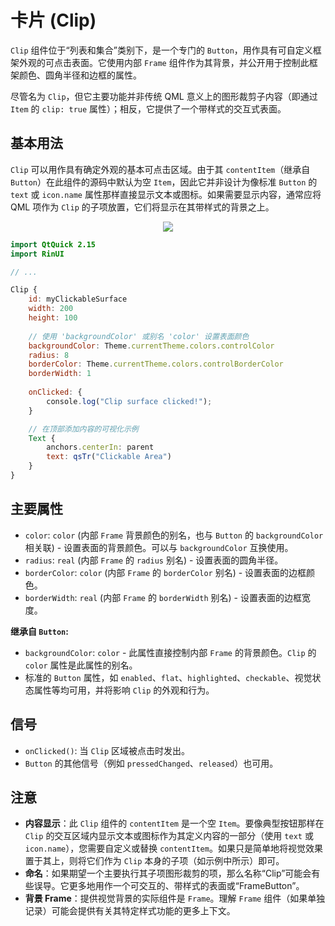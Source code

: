 # 卡片 (Clip)

`Clip` 组件位于“列表和集合”类别下，是一个专门的 `Button`，用作具有可自定义框架外观的可点击表面。它使用内部 `Frame` 组件作为其背景，并公开用于控制此框架颜色、圆角半径和边框的属性。

尽管名为 `Clip`，但它主要功能并非传统 QML 意义上的图形裁剪子内容（即通过 `Item` 的 `clip: true` 属性）；相反，它提供了一个带样式的交互式表面。

## 基本用法

`Clip` 可以用作具有确定外观的基本可点击区域。由于其 `contentItem`（继承自 `Button`）在此组件的源码中默认为空 `Item`，因此它并非设计为像标准 `Button` 的 `text` 或 `icon.name` 属性那样直接显示文本或图标。如果需要显示内容，通常应将 QML 项作为 `Clip` 的子项放置，它们将显示在其带样式的背景之上。

<div align="center">
  <img src="/assets/images/ListAndCollections/Clip/clip-basic.png"> <!-- 占位符：图片路径待确认或创建 -->
</div>

```qml
import QtQuick 2.15
import RinUI

// ...

Clip {
    id: myClickableSurface
    width: 200
    height: 100
    
    // 使用 'backgroundColor' 或别名 'color' 设置表面颜色
    backgroundColor: Theme.currentTheme.colors.controlColor 
    radius: 8
    borderColor: Theme.currentTheme.colors.controlBorderColor
    borderWidth: 1
    
    onClicked: {
        console.log("Clip surface clicked!");
    }

    // 在顶部添加内容的可视化示例
    Text {
        anchors.centerIn: parent
        text: qsTr("Clickable Area")
    }
}
```

## 主要属性

*   `color`: `color` (内部 `Frame` 背景颜色的别名，也与 `Button` 的 `backgroundColor` 相关联) - 设置表面的背景颜色。可以与 `backgroundColor` 互换使用。
*   `radius`: `real` (内部 `Frame` 的 `radius` 别名) - 设置表面的圆角半径。
*   `borderColor`: `color` (内部 `Frame` 的 `borderColor` 别名) - 设置表面的边框颜色。
*   `borderWidth`: `real` (内部 `Frame` 的 `borderWidth` 别名) - 设置表面的边框宽度。

**继承自 `Button`:**
*   `backgroundColor`: `color` - 此属性直接控制内部 `Frame` 的背景颜色。`Clip` 的 `color` 属性是此属性的别名。
*   标准的 `Button` 属性，如 `enabled`、`flat`、`highlighted`、`checkable`、视觉状态属性等均可用，并将影响 `Clip` 的外观和行为。

## 信号

*   `onClicked()`: 当 `Clip` 区域被点击时发出。
*   `Button` 的其他信号（例如 `pressedChanged`、`released`）也可用。

## 注意

*   **内容显示**：此 `Clip` 组件的 `contentItem` 是一个空 `Item`。要像典型按钮那样在 `Clip` 的交互区域内显示文本或图标作为其定义内容的一部分（使用 `text` 或 `icon.name`），您需要自定义或替换 `contentItem`。如果只是简单地将视觉效果置于其上，则将它们作为 `Clip` 本身的子项（如示例中所示）即可。
*   **命名**：如果期望一个主要执行其子项图形裁剪的项，那么名称“Clip”可能会有些误导。它更多地用作一个可交互的、带样式的表面或“FrameButton”。
*   **背景 Frame**：提供视觉背景的实际组件是 `Frame`。理解 `Frame` 组件（如果单独记录）可能会提供有关其特定样式功能的更多上下文。

```
